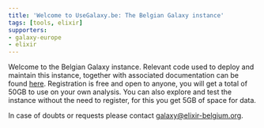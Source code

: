```yaml
---
title: 'Welcome to UseGalaxy.be: The Belgian Galaxy instance'
tags: [tools, elixir]
supporters:
- galaxy-europe
- elixir
---
```


Welcome to the Belgian Galaxy instance.
Relevant code used to deploy and maintain this instance, together with associated documentation can be found [here](https://github.com/usegalaxy-be).
Registration is free and open to anyone, you will get a total of 50GB to use on your own analysis.
You can also explore and test the instance without the need to register, for this you get 5GB of space for data.

In case of doubts or requests please contact galaxy@elixir-belgium.org.

